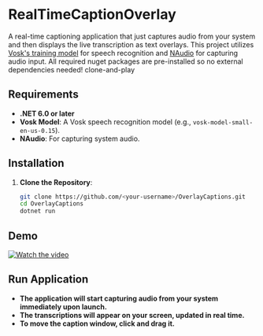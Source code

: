 # RealTimeCaptionOverlay

A real-time captioning application that just captures audio from your system and then displays the live transcription as text overlays. This project utilizes [Vosk's training model](https://alphacephei.com/vosk/) for speech recognition and [NAudio](https://github.com/naudio/NAudio) for capturing audio input. All required nuget packages are pre-installed so no external dependencies needed! clone-and-play

## Requirements

- **.NET 6.0 or later**
- **Vosk Model**: A Vosk speech recognition model (e.g., `vosk-model-small-en-us-0.15`).
- **NAudio**: For capturing system audio.

## Installation

1. **Clone the Repository**:
   ```bash
   git clone https://github.com/<your-username>/OverlayCaptions.git
   cd OverlayCaptions
   dotnet run

## Demo

[![Watch the video](https://img.youtube.com/vi/72KirniPBrM/0.jpg)](https://www.youtube.com/watch?v=72KirniPBrM&ab_channel=xqyet)

## Run Application
- **The application will start capturing audio from your system immediately upon launch.**
- **The transcriptions will appear on your screen, updated in real time.**
- **To move the caption window, click and drag it.**

